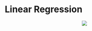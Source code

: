 # Linear Regression

<p align="center" width="800px">
  <img src="https://github.com/FilipeBorges1993/linearRegression/raw/main/image00001.jpeg">
</p>
